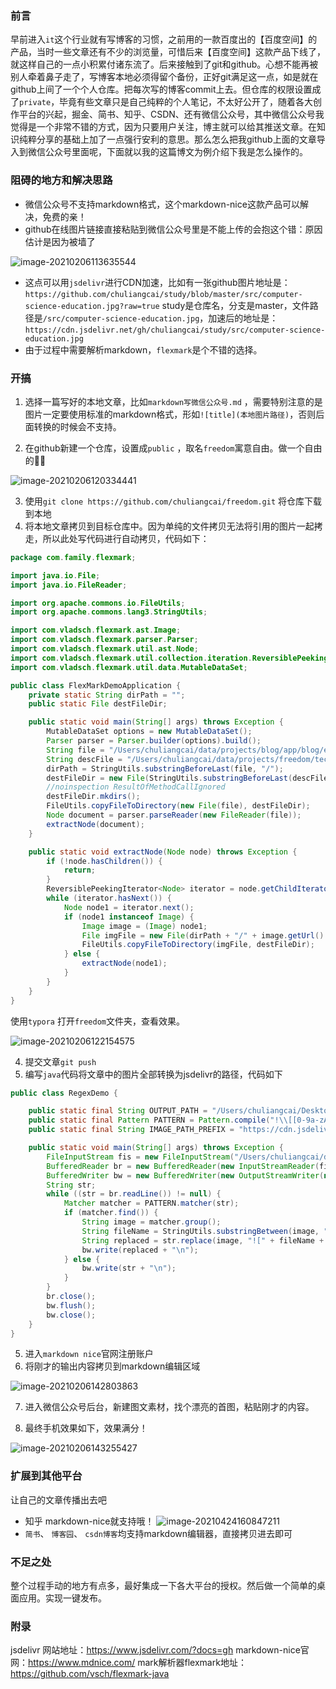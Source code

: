 ### 前言
早前进入`it`这个行业就有写博客的习惯，之前用的一款百度出的【百度空间】的产品，当时一些文章还有不少的浏览量，可惜后来【百度空间】这款产品下线了，就这样自己的一点小积累付诸东流了。后来接触到了git和github。心想不能再被别人牵着鼻子走了，写博客本地必须得留个备份，正好git满足这一点，如是就在github上间了一个个人仓库。把每次写的博客commit上去。但仓库的权限设置成了`private`，毕竟有些文章只是自己纯粹的个人笔记，不太好公开了，随着各大创作平台的兴起，掘金、简书、知乎、CSDN、还有微信公众号，其中微信公众号我觉得是一个非常不错的方式，因为只要用户关注，博主就可以给其推送文章。在知识纯粹分享的基础上加了一点强行安利的意思。那么怎么把我github上面的文章导入到微信公众号里面呢，下面就以我的这篇博文为例介绍下我是怎么操作的。
### 阻碍的地方和解决思路
* 微信公众号不支持markdown格式，这个markdown-nice这款产品可以解决，免费的亲！
* github在线图片链接直接粘贴到微信公众号里是不能上传的会抱这个错：原因估计是因为被墙了

![image-20210206113635544](image-20210206113635544.png)

* 这点可以用`jsdelivr`进行CDN加速，比如有一张github图片地址是：`https://github.com/chuliangcai/study/blob/master/src/computer-science-education.jpg?raw=true` study是仓库名，分支是master，文件路径是`/src/computer-science-education.jpg`，加速后的地址是：`https://cdn.jsdelivr.net/gh/chuliangcai/study/src/computer-science-education.jpg`
* 由于过程中需要解析markdown，`flexmark`是个不错的选择。

### 开搞

1. 选择一篇写好的本地文章，比如`markdown写微信公众号.md` ，需要特别注意的是图片一定要使用标准的markdown格式，形如`![title](本地图片路径)`，否则后面转换的时候会不支持。

2. 在github新建一个仓库，设置成`public` ，取名`freedom`寓意自由。做一个自由的👨‍💻

![image-20210206120334441](image-20210206120334441.png)

3. 使用`git clone https://github.com/chuliangcai/freedom.git` 将仓库下载到本地
4. 将本地文章拷贝到目标仓库中。因为单纯的文件拷贝无法将引用的图片一起拷走，所以此处写代码进行自动拷贝，代码如下：
```java
package com.family.flexmark;

import java.io.File;
import java.io.FileReader;

import org.apache.commons.io.FileUtils;
import org.apache.commons.lang3.StringUtils;

import com.vladsch.flexmark.ast.Image;
import com.vladsch.flexmark.parser.Parser;
import com.vladsch.flexmark.util.ast.Node;
import com.vladsch.flexmark.util.collection.iteration.ReversiblePeekingIterator;
import com.vladsch.flexmark.util.data.MutableDataSet;

public class FlexMarkDemoApplication {
    private static String dirPath = "";
    public static File destFileDir;

    public static void main(String[] args) throws Exception {
        MutableDataSet options = new MutableDataSet();
        Parser parser = Parser.builder(options).build();
        String file = "/Users/chuliangcai/data/projects/blog/app/blog/editor/markdown写微信公众号.md";
        String descFile = "/Users/chuliangcai/data/projects/freedom/technology/other/markdown写微信公众号.md";
        dirPath = StringUtils.substringBeforeLast(file, "/");
        destFileDir = new File(StringUtils.substringBeforeLast(descFile, "/"));
        //noinspection ResultOfMethodCallIgnored
        destFileDir.mkdirs();
        FileUtils.copyFileToDirectory(new File(file), destFileDir);
        Node document = parser.parseReader(new FileReader(file));
        extractNode(document);
    }

    public static void extractNode(Node node) throws Exception {
        if (!node.hasChildren()) {
            return;
        }
        ReversiblePeekingIterator<Node> iterator = node.getChildIterator();
        while (iterator.hasNext()) {
            Node node1 = iterator.next();
            if (node1 instanceof Image) {
                Image image = (Image) node1;
                File imgFile = new File(dirPath + "/" + image.getUrl().toString());
                FileUtils.copyFileToDirectory(imgFile, destFileDir);
            } else {
                extractNode(node1);
            }
        }
    }
}
```
使用`typora` 打开`freedom`文件夹，查看效果。

![image-20210206122154575](image-20210206122154575.png) 

4. 提交文章`git push`
5. 编写`java`代码将文章中的图片全部转换为jsdelivr的路径，代码如下

```java
public class RegexDemo {

    public static final String OUTPUT_PATH = "/Users/chuliangcai/Desktop/markdown写微信公众号.md";
    public static final Pattern PATTERN = Pattern.compile("!\\[[0-9a-zA-Z_.-]+]\\([0-9a-zA-Z_.-]+\\)");
    public static final String IMAGE_PATH_PREFIX = "https://cdn.jsdelivr.net/gh/chuliangcai/freedom/technology/algorithm/";

    public static void main(String[] args) throws Exception {
        FileInputStream fis = new FileInputStream("/Users/chuliangcai/data/projects/freedom/technology/other/markdown写微信公众号.md");
        BufferedReader br = new BufferedReader(new InputStreamReader(fis));
        BufferedWriter bw = new BufferedWriter(new OutputStreamWriter(new FileOutputStream(OUTPUT_PATH)));
        String str;
        while ((str = br.readLine()) != null) {
            Matcher matcher = PATTERN.matcher(str);
            if (matcher.find()) {
                String image = matcher.group();
                String fileName = StringUtils.substringBetween(image, "(", ")");
                String replaced = str.replace(image, "![" + fileName + "](" + IMAGE_PATH_PREFIX + fileName + ")");
                bw.write(replaced + "\n");
            } else {
                bw.write(str + "\n");
            }
        }
        br.close();
        bw.flush();
        bw.close();
    }
}
```
5. 进入`markdown nice`官网注册账户
6. 将刚才的输出内容拷贝到markdown编辑区域

![image-20210206142803863](image-20210206142803863.png)

7. 进入微信公众号后台，新建图文素材，找个漂亮的首图，粘贴刚才的内容。

8. 最终手机效果如下，效果满分！

![image-20210206143255427](image-20210206143255427.png)

### 扩展到其他平台

让自己的文章传播出去吧
* 知乎 markdown-nice就支持哦！
![image-20210424160847211](image-20210424160847211.png)
* `简书`、 `博客园`、 `csdn博客`均支持markdown编辑器，直接拷贝进去即可

### 不足之处
整个过程手动的地方有点多，最好集成一下各大平台的授权。然后做一个简单的桌面应用。实现一键发布。
### 附录

jsdelivr 网站地址：https://www.jsdelivr.com/?docs=gh
markdown-nice官网：https://www.mdnice.com/
mark解析器flexmark地址：https://github.com/vsch/flexmark-java

